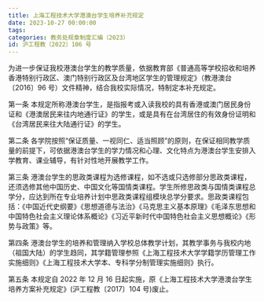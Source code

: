 ```yaml
---
title: 上海工程技术大学港澳台学生培养补充规定
date: 2023-10-27 00:00:00
tags: 
categories: 教务处规章制度汇编（2023）
id: 沪工程教〔2022〕106 号
---
```


为进一步保证我校港澳台学生的教学质量，依据教育部《普通高等学校招收和培养香港特别行政区、澳门特别行政区及台湾地区学生的管理规定》（教港澳台〔2016〕96 号）文件精神，结合我校实际情况，特制定本补充规定。

第一条 本规定所称港澳台学生，是指报考或入读我校的具有香港或澳门居民身份证和《港澳居民来往内地通行证》的学生，或是具有在台湾居住的有效身份证明和《台湾居民来往大陆通行证》的学生。

第二条 各学院按照“保证质量、一视同仁、适当照顾”的原则，在保证相同教学质量的前提下，可依据港澳台学生的学力情况和心理、文化特点为港澳台学生安排入学教育、课业辅导，有针对性地开展教学工作。

第三条 港澳台学生的思政类课程为选修课程，如不选或只选修部分思政类课程，还须选修其他中国历史、中国文化等国情类课程。学生所修思政类与国情类课程总学分，应达到所在专业培养计划中思政类课程组模块总学分要求。思政类课程包括：《中国近代史纲要》《思想道德与法治》《马克思主义基本原理》《毛泽东思想和中国特色社会主义理论体系概论》《习近平新时代中国特色社会主义思想概论》《形势与政策》等。

第四条 港澳台学生的培养和管理纳入学校总体教学计划，其教学事务与我校内地（祖国大陆）的学生趋同，其学籍管理参照《上海工程技术大学学籍学历管理工作实施细则》《上海工程技术大学本、专科学分制管理实施细则》执行。

第五条 本规定自 2022 年 12 月 16 日起实施，原《上海工程技术大学港澳台学生培养方案补充规定》(沪工程教〔2017〕104 号)废止。
